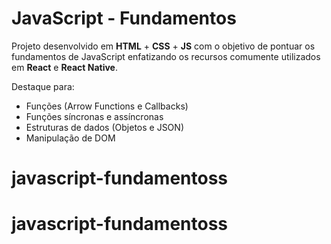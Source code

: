 # JavaScript - Fundamentos

Projeto desenvolvido em **HTML** + **CSS** + **JS** com o objetivo de pontuar os fundamentos de JavaScript 
enfatizando os recursos comumente utilizados em **React** e **React Native**.

Destaque para:

- Funções (Arrow Functions e Callbacks)
- Funções síncronas e assíncronas
- Estruturas de dados (Objetos e JSON)
- Manipulação de DOM
# javascript-fundamentoss
# javascript-fundamentoss
